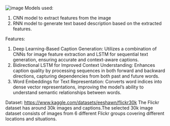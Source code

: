 ![image](https://github.com/user-attachments/assets/6e30f53b-3e33-4241-b36b-e08637cf9412)
Models used:
 1. CNN model to extract features from the image
 2. RNN model to generate text based description based on the extracted features.

Features:
1. Deep Learning-Based Caption Generation: Utilizes a combination of CNNs for image feature extraction and LSTM for sequential text generation, ensuring accurate and context-aware captions.
2. Bidirectional LSTM for Improved Context Understanding: Enhances caption quality by processing sequences in both forward and backward directions, capturing dependencies from both past and future words.
3. Word Embeddings for Text Representation: Converts word indices into dense vector representations, improving the model’s ability to understand semantic relationships between words.

Dataset: https://www.kaggle.com/datasets/eeshawn/flickr30k
The Flickr dataset has around 30k images and captions.The selected 30k image dataset consists of images from 6 different Flickr groups covering different locations and situations.
